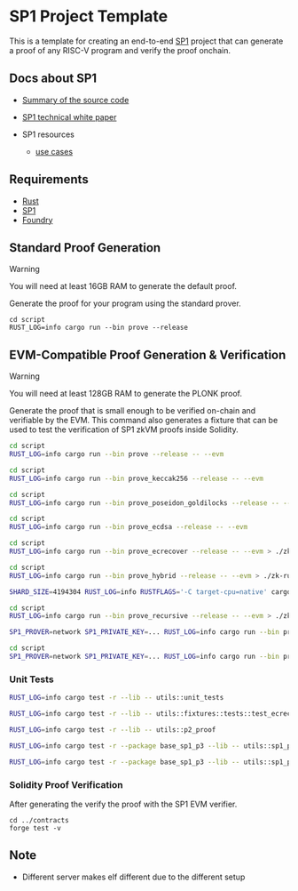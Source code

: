 # SP1 Project Template

This is a template for creating an end-to-end [SP1](https://github.com/succinctlabs/sp1) project 
that can generate a proof of any RISC-V program and verify the proof onchain.

## Docs about SP1

- [Summary of the source code](https://trapdoortech.medium.com/zero-knowledge-proof-introduction-to-sp1-zkvm-source-code-d26f88f90ce4)

- [SP1 technical white paper](https://drive.google.com/file/d/1aTCELr2b2Kc1NS-wZ0YYLKdw1Y2HcLTr/view)

- SP1 resources
    - [use cases](https://blog.succinct.xyz/introducing-sp1/)

## Requirements

- [Rust](https://rustup.rs/)
- [SP1](https://succinctlabs.github.io/sp1/getting-started/install.html)
- [Foundry](https://book.getfoundry.sh/getting-started/installation)

## Standard Proof Generation

> [!WARNING]
> You will need at least 16GB RAM to generate the default proof.

Generate the proof for your program using the standard prover.

```
cd script
RUST_LOG=info cargo run --bin prove --release
```

## EVM-Compatible Proof Generation & Verification

> [!WARNING]
> You will need at least 128GB RAM to generate the PLONK proof.

Generate the proof that is small enough to be verified on-chain and verifiable by the EVM. This command also generates a fixture that can be used to test the verification of SP1 zkVM proofs inside Solidity.

```sh
cd script
RUST_LOG=info cargo run --bin prove --release -- --evm
```

```sh
cd script
RUST_LOG=info cargo run --bin prove_keccak256 --release -- --evm
```

```sh
cd script
RUST_LOG=info cargo run --bin prove_poseidon_goldilocks --release -- --evm
```

```sh
cd script
RUST_LOG=info cargo run --bin prove_ecdsa --release -- --evm
```

```sh
cd script
RUST_LOG=info cargo run --bin prove_ecrecover --release -- --evm > ./zk-running.log 2>&1 &
```

```sh
cd script
RUST_LOG=info cargo run --bin prove_hybrid --release -- --evm > ./zk-running.log 2>&1 &

SHARD_SIZE=4194304 RUST_LOG=info RUSTFLAGS='-C target-cpu=native' cargo run --bin prove_hybrid --release -- --evm
```

```sh
cd script
RUST_LOG=info cargo run --bin prove_recursive --release -- --evm > ./zk-running.log 2>&1 &

SP1_PROVER=network SP1_PRIVATE_KEY=... RUST_LOG=info cargo run --bin prove_recursive --release -- --evm --n 1 > ./zk-running.log 2>&1 &
```

```sh
cd script
SP1_PROVER=network SP1_PRIVATE_KEY=... RUST_LOG=info cargo run --bin prove_eip_712 --release -- --evm --n 32 > ./zk-running.log 2>&1 &
```

### Unit Tests

```sh
RUST_LOG=info cargo test -r --lib -- utils::unit_tests

RUST_LOG=info cargo test -r --lib -- utils::fixtures::tests::test_ecrecover_fixture --exact --nocapture
```

```sh
RUST_LOG=info cargo test -r --lib -- utils::p2_proof
```

```sh
RUST_LOG=info cargo test -r --package base_sp1_p3 --lib -- utils::sp1_p3_poseidon2

RUST_LOG=info cargo test -r --package base_sp1_p3 --lib -- utils::sp1_p3_poseidon2::tests::prove_babybear_success --exact --nocapture
```

### Solidity Proof Verification

After generating the verify the proof with the SP1 EVM verifier.

```
cd ../contracts
forge test -v
```

## Note

- Different server makes elf different due to the different setup
